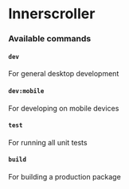 # Innerscroller

### Available commands

#### `dev`

For general desktop development

#### `dev:mobile`

For developing on mobile devices

#### `test`

For running all unit tests

#### `build`

For building a production package
